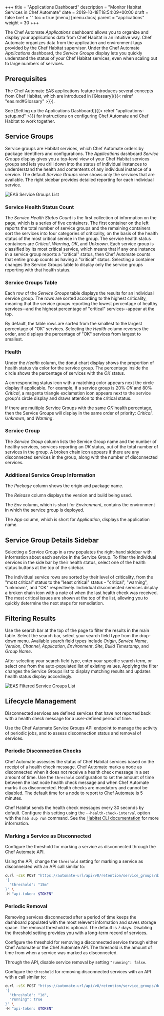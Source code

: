 +++
title = "Applications Dashboard"
description = "Monitor Habitat Services in Chef Automate"
date = 2019-10-18T18:54:09+00:00
draft = false
bref = ""
toc = true
[menu]
  [menu.docs]
    parent = "applications"
    weight = 30
+++

The Chef Automate *Applications* dashboard allows you to organize and display your applications data from Chef Habitat in an intuitive way.
Chef Automate organizes data from the application and environment tags provided by the Chef Habitat supervisor.
Under the Chef Automate *Applications* dashboard, the _Service Groups_ display lets you quickly understand the status of your Chef Habitat services, even when scaling out to large numbers of services.

## Prerequisites

The Chef Automate EAS applications feature introduces several concepts from Chef Habitat, which are introduced in [Glossary]({{< relref "eas.md#Glossary" >}}).

See [Setting up the Applications Dashboard]({{< relref "applications-setup.md" >}}) for instructions on configuring Chef Automate and Chef Habitat to work together.

## Service Groups

Service groups are Habitat services, which Chef Automate orders by package identifiers and configurations.
The *Applications* dashboard _Service Groups_ display gives you a top-level view of your Chef Habitat services groups and lets you drill down into the status of individual instances to underderstand the health and contentents of any individual instance of a service.
The default _Service Groups_ view shows only the services that are available.
The right sidebar provides detailed reporting for each individual service.

![EAS Service Groups List](/images/docs/eas-service-groups.png)

### Service Health Status Count

The _Service Health Status Count_ is the first collection of information on the page, which is a series of five containers.
The first container on the left reports the total number of service groups and the remaining containers sort the services into four categories of criticality, on the basis of the health status of the most critical service in the group.
The service health status containers are _Critical_, _Warning_, _OK_, and _Unknown_.
Each service group is classified by its most critical service, which means that if any one instance in a service group reports a "critical" status, then Chef Automate counts that entire group counts as having a "critical" status.
Selecting a container changes the Service Groups table to display only the service groups reporting with that health status.

### Service Groups Table

Each row of the _Service Groups_ table displays the results for an individual service group.
The rows are sorted according to the highest criticality, meaning that the service groups reporting the lowest percentage of healthy services--and the highest percentage of "critical" services--appear at the top.

By default, the table rows are sorted from the smallest to the largest percentage of "OK" services. Selecting the _Health_ column reverses the order, and displays the percentage of "OK" services from largest to smallest.

### Health

Under the _Health_ column, the donut chart display shows the proportion of health status via color for the service group. The percentage inside the circle shows the percentage of services with the _OK_ status.

A corresponding status icon with a matching color appears next the circle display if applicable. For example, if a service group is 20% _OK_ and 80% _Critical_, a magenta triangle exclamation icon appears next to the service group's circle display and draws attention to the critical status.

If there are multiple Service Groups with the same _OK_ health percentage, then the Service Groups will display in the same order of priority: _Critical_, _Unknown_, and _Warning_.

### Service Group

The _Service Group_ column lists the Service Group name and the number of healthy services, services reporting an _OK_ status, out of the total number of services in the group. A broken chain icon appears if there are any disconnected services in the group, along with the number of disconnected services.

### Additional Service Group Information

The _Package_ column shows the origin and package name.

The _Release_ column displays the version and build being used.

The _Env_ column, which is short for _Environment_, contains the environment in which the service group is deployed.

The _App_ column, which is short for _Application_, displays the application name.

## Service Group Details Sidebar

Selecting a Service Group in a row populates the right-hand sidebar with information about each service in the Service Group. To filter the individual services in the side bar by their health status, select one of the health status buttons at the top of the sidebar.

The individual service rows are sorted by their level of criticality, from the "most critical" status to the "least critical" status - "critical", "warning", "unknown", and "OK" respectively.
Individual disconnected services display a broken chain icon with a note of when the last health check was received.
The most critical issues are shown at the top of the list, allowing you to quickly determine the next steps for remediation.

## Filtering Results

Use the search bar at the top of the page to filter the results in the main table. Select the search bar, select your search field type from the drop-down menu.
Available search field types include _Origin_, _Service Name_, _Version_, _Channel_, _Application_, _Environment_, _Site_, _Build Timestamp_, and _Group Name_.

After selecting your search field type, enter your specific search term, or select one from the auto-populated list of existing values. Applying the filter changes the Service Groups list to display matching results and updates health status display accordingly.

![EAS Filtered Service Groups List](/images/docs/eas-filtered-service-groups.png)

## Lifecycle Management

Disconnected services are defined services that have not reported back with a health check message for a user-defined period of time.

Use the Chef Automate Service Groups API endpoint to manage the activity of periodic jobs, and to assess disconnection status and removal of services.

### Periodic Disconnection Checks

Chef Automate assesses the status of Chef Habitat services based on the receipt of a health check message.
Chef Automate marks a node as disconnected when it does not receive a health check message in a set amount of time.
Use the `threshold` configuration to set the amount of time between the last node health check message and when Chef Automate marks it as disconnected.
Health checks are mandatory and cannot be disabled.
The default time for a node to report to Chef Automate is 5 minutes.

Chef Habitat sends the health check messages every 30 seconds by default. Configure this setting using the `--health-check-interval` option with the `hab sup run` command.
See the [Habitat CLI documentation](https://www.habitat.sh/docs/habitat-cli/#hab-sup-run) for more information.

### Marking a Service as Disconnected

Configure the threshold for marking a service as disconnected through the Chef Automate API.

Using the API, change the `threshold` setting for marking a service as disconnected with an API call similar to:

```bash
curl -sSX POST "https://automate-url/api/v0/retention/service_groups/disconnected_services/config" -d \
'{
  "threshold": "15m"
}' \
-H "api-token: $TOKEN"
```

### Periodic Removal

Removing services disconnected after a period of time keeps the dashboard populated with the most relevent information and saves storage space.
The removal threshold is optional. The default is 7 days. Disabling the threshold setting provides you with a long-term record of services.

Configure the threshold  for removing a disconnected service through either Chef Automate or the Chef Automate API. The threshold is the amount of time from when a service was marked as disconnected.

Through the API, disable service removal by setting `"running": false`.

Configure the `threshold` for removing disconnected services with an API with a call similar to:

```bash
curl -sSX POST "https://automate-url/api/v0/retention/service_groups/delete_disconnected_services/config" -d \
'{
  "threshold": "1d",
  "running": true
}' \
-H "api-token: $TOKEN"
```
